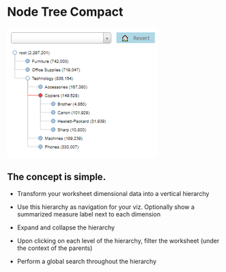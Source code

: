 # Node Tree Compact

![Node Tree compact image](./docs/nodeTree.png)

## The concept is simple.
- Transform your worksheet dimensional data into a vertical hierarchy

- Use this hierarchy as navigation for your viz.  Optionally show a summarized measure label next to each dimension

- Expand and collapse the hierarchy

- Upon clicking on each level of the hierarchy, filter the worksheet (under the context of the parents)

- Perform a global search throughout the hierarchy



